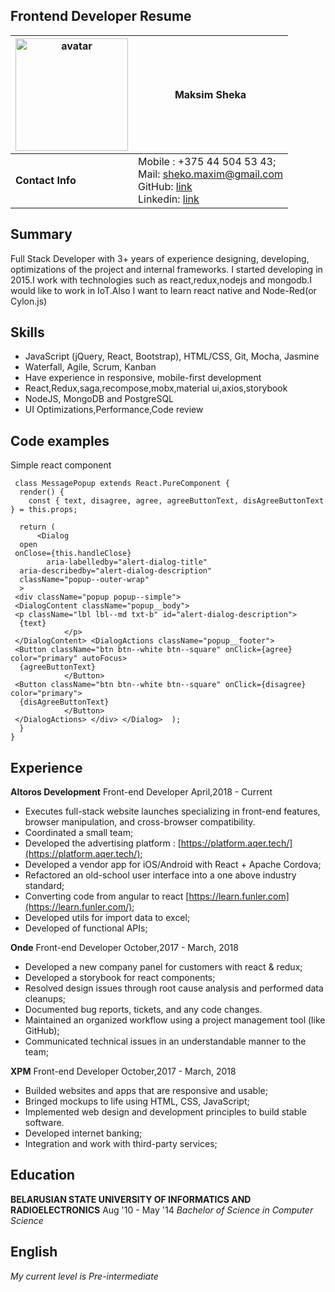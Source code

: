 ## Frontend Developer Resume
|<img width="180px" src="./Maksim_Sheka.jpg" alt="avatar">  | Maksim Sheka   |
|--|--|
|**Contact Info**  | Mobile : +375 44 504 53 43; <br>Mail: [sheko.maxim@gmail.com](mailto:sheko.maxim@gmail.com) <br>GitHub: [link](https://github.com/ShekoMaxim)<br>Linkedin: [link](https://www.linkedin.com/in/maxim-sheko-61926bb6/) |

## Summary
Full Stack Developer with 3+ years of experience designing, developing, optimizations of the project and internal frameworks. I started developing in 2015.I work with technologies such as react,redux,nodejs and mongodb.I would like to work in IoT.Also I want to learn react native and Node-Red(or Cylon.js)

## Skills

 - JavaScript (jQuery, React, Bootstrap), HTML/CSS, Git, Mocha, Jasmine
 - Waterfall, Agile, Scrum, Kanban
 - Have experience  in responsive, mobile-first development
 - React,Redux,saga,recompose,mobx,material ui,axios,storybook
 - NodeJS, MongoDB and PostgreSQL
 - UI Optimizations,Performance,Code review

## Code examples
Simple react component

     class MessagePopup extends React.PureComponent {  
      render() {  
        const { text, disagree, agree, agreeButtonText, disAgreeButtonText } = this.props;  
      
      return (  
          <Dialog  
      open  
     onClose={this.handleClose}  
            aria-labelledby="alert-dialog-title"  
      aria-describedby="alert-dialog-description"  
      className="popup--outer-wrap"  
      >  
     <div className="popup popup--simple">  
     <DialogContent className="popup__body">  
     <p className="lbl lbl--md txt-b" id="alert-dialog-description">  
      {text}  
                </p>  
     </DialogContent> <DialogActions className="popup__footer">  
     <Button className="btn btn--white btn--square" onClick={agree} color="primary" autoFocus>  
      {agreeButtonText}  
                </Button>  
     <Button className="btn btn--white btn--square" onClick={disagree} color="primary">  
      {disAgreeButtonText}  
                </Button>  
     </DialogActions> </div> </Dialog>  );  
      }  
    }
    
## Experience
**Altoros Development** Front-end Developer  April,2018 - Current

 -   Executes full-stack website launches specializing in front-end features, browser manipulation, and cross-browser compatibility.
 -   Coordinated a small team;
 -   Developed the advertising platform : [https://platform.aqer.tech/](https://platform.aqer.tech/);
 -   Developed a vendor app for iOS/Android with React + Apache Cordova;
 -   Refactored an old-school user interface into a one above industry standard;
 -   Converting code from angular to react [https://learn.funler.com](https://learn.funler.com/);
 -  Developed utils for import data to excel;
 -  Developed of functional APIs;
 
**Onde** Front-end Developer  October,2017 - March, 2018
 - Developed a new company panel for customers with react & redux;
 - Developed a storybook for react components;
 - Resolved design issues through root cause analysis and performed data cleanups;
 - Documented bug reports, tickets, and any code changes.
 - Maintained an organized workflow using a project management tool (like GitHub);
 - Communicated technical issues in an understandable manner to the team;

**XPM** Front-end Developer  October,2017 - March, 2018

 - Builded websites and apps that are responsive and usable;
 - Bringed mockups to life using HTML, CSS, JavaScript;
 - Implemented web design and development principles to build stable software.
 - Developed  internet banking;
 - Integration and work with third-party services;

## Education
**BELARUSIAN STATE UNIVERSITY OF INFORMATICS AND RADIOELECTRONICS**     Aug '10 -  May '14
*Bachelor of Science in Computer Science*

## English
*My current level is Pre-intermediate*
